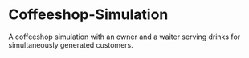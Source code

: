 # Coffeeshop-Simulation
A coffeeshop simulation with an owner and a waiter serving drinks for simultaneously generated customers.
